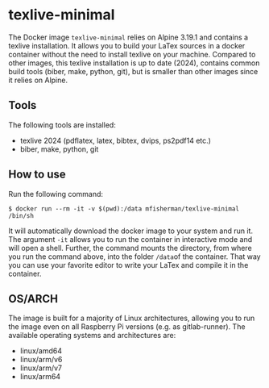 # texlive-minimal
The Docker image `texlive-minimal` relies on Alpine 3.19.1 and contains a texlive installation.
It allows you to build your LaTex sources in a docker container without the need to install texlive on your machine.
Compared to other images, this texlive installation is up to date (2024), contains common build tools (biber, make, python, git), but is smaller than other images since it relies on Alpine.


## Tools
The following tools are installed:
- texlive 2024 (pdflatex, latex, bibtex, dvips, ps2pdf14 etc.)
- biber, make, python, git

## How to use
Run the following command:
```
$ docker run --rm -it -v $(pwd):/data mfisherman/texlive-minimal /bin/sh
```
It will automatically download the docker image to your system and run it.
The argument `-it` allows you to run the container in interactive mode and will open a shell.
Further, the command mounts the directory, from where you run the command above, into the folder `/data`of the container.
That way you can use your favorite editor to write your LaTex and compile it in the container.

## OS/ARCH
The image is built for a majority of Linux architectures, allowing you to run the image even on all Raspberry Pi versions (e.g. as gitlab-runner).
The available operating systems and architectures are:

 - linux/amd64
 - linux/arm/v6
 - linux/arm/v7
 - linux/arm64

